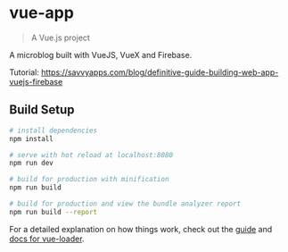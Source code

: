 # vue-app

> A Vue.js project

A microblog built with VueJS, VueX and Firebase.

Tutorial: https://savvyapps.com/blog/definitive-guide-building-web-app-vuejs-firebase
## Build Setup

``` bash
# install dependencies
npm install

# serve with hot reload at localhost:8080
npm run dev

# build for production with minification
npm run build

# build for production and view the bundle analyzer report
npm run build --report
```

For a detailed explanation on how things work, check out the [guide](http://vuejs-templates.github.io/webpack/) and [docs for vue-loader](http://vuejs.github.io/vue-loader).
